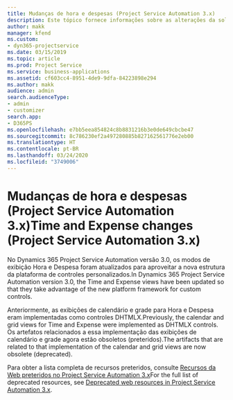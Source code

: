 ```yaml
---
title: Mudanças de hora e despesas (Project Service Automation 3.x)
description: Este tópico fornece informações sobre as alterações da solução para Hora e Despesa.
author: makk
manager: kfend
ms.custom:
- dyn365-projectservice
ms.date: 03/15/2019
ms.topic: article
ms.prod: Project Service
ms.service: business-applications
ms.assetid: cf603cc4-8951-4de9-9dfa-84223898e294
ms.author: makk
audience: admin
search.audienceType:
- admin
- customizer
search.app:
- D365PS
ms.openlocfilehash: e7bb5eea854824c8b8831216b3e0de649cbcbe47
ms.sourcegitcommit: 8c786230ef2a497280885b827162561776e2eb00
ms.translationtype: HT
ms.contentlocale: pt-BR
ms.lasthandoff: 03/24/2020
ms.locfileid: "3749006"
---
```

# <a name="time-and-expense-changes-project-service-automation-3x"></a><span data-ttu-id="8ee2b-103">Mudanças de hora e despesas (Project Service Automation 3.x)</span><span class="sxs-lookup"><span data-stu-id="8ee2b-103">Time and Expense changes (Project Service Automation 3.x)</span></span>

<span data-ttu-id="8ee2b-104">No Dynamics 365 Project Service Automation versão 3.0, os modos de exibição Hora e Despesa foram atualizados para aproveitar a nova estrutura da plataforma de controles personalizados.</span><span class="sxs-lookup"><span data-stu-id="8ee2b-104">In Dynamics 365 Project Service Automation version 3.0, the Time and Expense views have been updated so that they take advantage of the new platform framework for custom controls.</span></span>

<span data-ttu-id="8ee2b-105">Anteriormente, as exibições de calendário e grade para Hora e Despesa eram implementadas como controles DHTMLX.</span><span class="sxs-lookup"><span data-stu-id="8ee2b-105">Previously, the calendar and grid views for Time and Expense were implemented as DHTMLX controls.</span></span> <span data-ttu-id="8ee2b-106">Os artefatos relacionados a essa implementação das exibições de calendário e grade agora estão obsoletos (preteridos).</span><span class="sxs-lookup"><span data-stu-id="8ee2b-106">The artifacts that are related to that implementation of the calendar and grid views are now obsolete (deprecated).</span></span>

<span data-ttu-id="8ee2b-107">Para obter a lista completa de recursos preteridos, consulte [Recursos da Web preteridos no Project Service Automation 3.x](web-resources-deprecated-v3.x.md)</span><span class="sxs-lookup"><span data-stu-id="8ee2b-107">For the full list of deprecated resources, see [Deprecated web resources in Project Service Automation 3.x](web-resources-deprecated-v3.x.md).</span></span>
